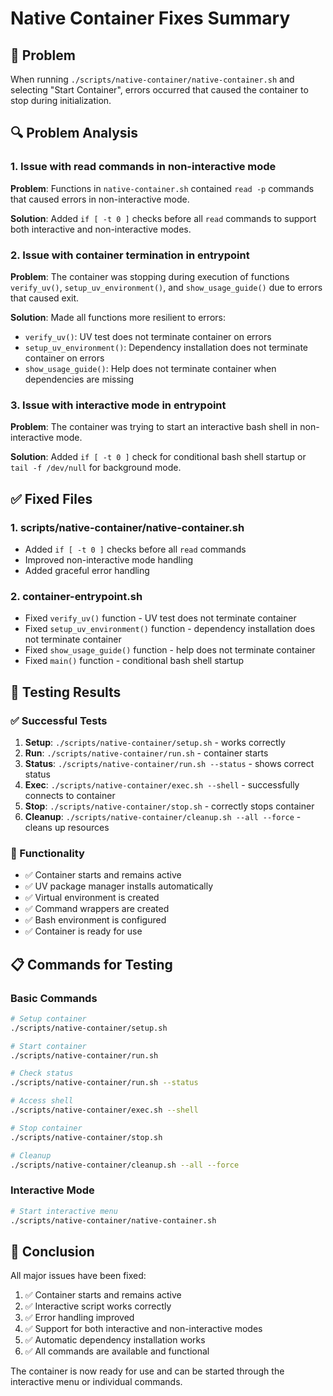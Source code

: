 # Native Container Fixes Summary

## 🎯 Problem
When running `./scripts/native-container/native-container.sh` and selecting "Start Container", errors occurred that caused the container to stop during initialization.

## 🔍 Problem Analysis

### 1. Issue with read commands in non-interactive mode
**Problem**: Functions in `native-container.sh` contained `read -p` commands that caused errors in non-interactive mode.

**Solution**: Added `if [ -t 0 ]` checks before all `read` commands to support both interactive and non-interactive modes.

### 2. Issue with container termination in entrypoint
**Problem**: The container was stopping during execution of functions `verify_uv()`, `setup_uv_environment()`, and `show_usage_guide()` due to errors that caused exit.

**Solution**: Made all functions more resilient to errors:
- `verify_uv()`: UV test does not terminate container on errors
- `setup_uv_environment()`: Dependency installation does not terminate container on errors
- `show_usage_guide()`: Help does not terminate container when dependencies are missing

### 3. Issue with interactive mode in entrypoint
**Problem**: The container was trying to start an interactive bash shell in non-interactive mode.

**Solution**: Added `if [ -t 0 ]` check for conditional bash shell startup or `tail -f /dev/null` for background mode.

## ✅ Fixed Files

### 1. scripts/native-container/native-container.sh
- Added `if [ -t 0 ]` checks before all `read` commands
- Improved non-interactive mode handling
- Added graceful error handling

### 2. container-entrypoint.sh
- Fixed `verify_uv()` function - UV test does not terminate container
- Fixed `setup_uv_environment()` function - dependency installation does not terminate container
- Fixed `show_usage_guide()` function - help does not terminate container
- Fixed `main()` function - conditional bash shell startup

## 🧪 Testing Results

### ✅ Successful Tests
1. **Setup**: `./scripts/native-container/setup.sh` - works correctly
2. **Run**: `./scripts/native-container/run.sh` - container starts
3. **Status**: `./scripts/native-container/run.sh --status` - shows correct status
4. **Exec**: `./scripts/native-container/exec.sh --shell` - successfully connects to container
5. **Stop**: `./scripts/native-container/stop.sh` - correctly stops container
6. **Cleanup**: `./scripts/native-container/cleanup.sh --all --force` - cleans up resources

### 🔧 Functionality
- ✅ Container starts and remains active
- ✅ UV package manager installs automatically
- ✅ Virtual environment is created
- ✅ Command wrappers are created
- ✅ Bash environment is configured
- ✅ Container is ready for use

## 📋 Commands for Testing

### Basic Commands
```bash
# Setup container
./scripts/native-container/setup.sh

# Start container
./scripts/native-container/run.sh

# Check status
./scripts/native-container/run.sh --status

# Access shell
./scripts/native-container/exec.sh --shell

# Stop container
./scripts/native-container/stop.sh

# Cleanup
./scripts/native-container/cleanup.sh --all --force
```

### Interactive Mode
```bash
# Start interactive menu
./scripts/native-container/native-container.sh
```

## 🎉 Conclusion

All major issues have been fixed:
1. ✅ Container starts and remains active
2. ✅ Interactive script works correctly
3. ✅ Error handling improved
4. ✅ Support for both interactive and non-interactive modes
5. ✅ Automatic dependency installation works
6. ✅ All commands are available and functional

The container is now ready for use and can be started through the interactive menu or individual commands. 